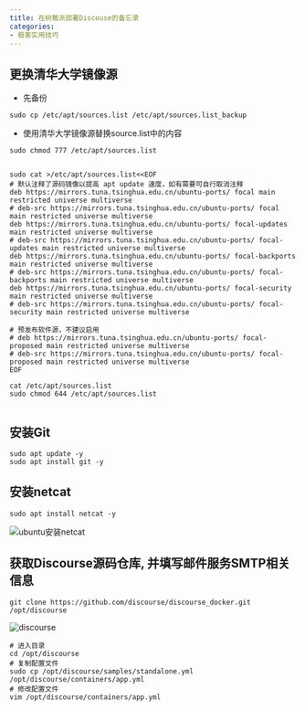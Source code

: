 ```yaml
---
title: 在树莓派部署Discouse的备忘录
categories:
- 极客实用技巧
---
```






## 更换清华大学镜像源

- 先备份
```
sudo cp /etc/apt/sources.list /etc/apt/sources.list_backup
```

- 使用清华大学镜像源替换source.list中的内容

```
sudo chmod 777 /etc/apt/sources.list


sudo cat >/etc/apt/sources.list<<EOF
# 默认注释了源码镜像以提高 apt update 速度，如有需要可自行取消注释
deb https://mirrors.tuna.tsinghua.edu.cn/ubuntu-ports/ focal main restricted universe multiverse
# deb-src https://mirrors.tuna.tsinghua.edu.cn/ubuntu-ports/ focal main restricted universe multiverse
deb https://mirrors.tuna.tsinghua.edu.cn/ubuntu-ports/ focal-updates main restricted universe multiverse
# deb-src https://mirrors.tuna.tsinghua.edu.cn/ubuntu-ports/ focal-updates main restricted universe multiverse
deb https://mirrors.tuna.tsinghua.edu.cn/ubuntu-ports/ focal-backports main restricted universe multiverse
# deb-src https://mirrors.tuna.tsinghua.edu.cn/ubuntu-ports/ focal-backports main restricted universe multiverse
deb https://mirrors.tuna.tsinghua.edu.cn/ubuntu-ports/ focal-security main restricted universe multiverse
# deb-src https://mirrors.tuna.tsinghua.edu.cn/ubuntu-ports/ focal-security main restricted universe multiverse

# 预发布软件源，不建议启用
# deb https://mirrors.tuna.tsinghua.edu.cn/ubuntu-ports/ focal-proposed main restricted universe multiverse
# deb-src https://mirrors.tuna.tsinghua.edu.cn/ubuntu-ports/ focal-proposed main restricted universe multiverse
EOF

cat /etc/apt/sources.list
sudo chmod 644 /etc/apt/sources.list


```

## 安装Git

```
sudo apt update -y
sudo apt install git -y
```



## 安装netcat

```
sudo apt install netcat -y
```



![ubuntu安装netcat](https://cdn.fangyuanxiaozhan.com/assets/16361201016355bBw3kBY.png)



## 获取Discourse源码仓库, 并填写邮件服务SMTP相关信息



```
git clone https://github.com/discourse/discourse_docker.git /opt/discourse
```

![discourse](https://cdn.fangyuanxiaozhan.com/assets/1636120272044bfG7A5tG.png)

```
# 进入目录
cd /opt/discourse
# 复制配置文件
sudo cp /opt/discourse/samples/standalone.yml     /opt/discourse/containers/app.yml
# 修改配置文件
vim /opt/discourse/containers/app.yml
```







